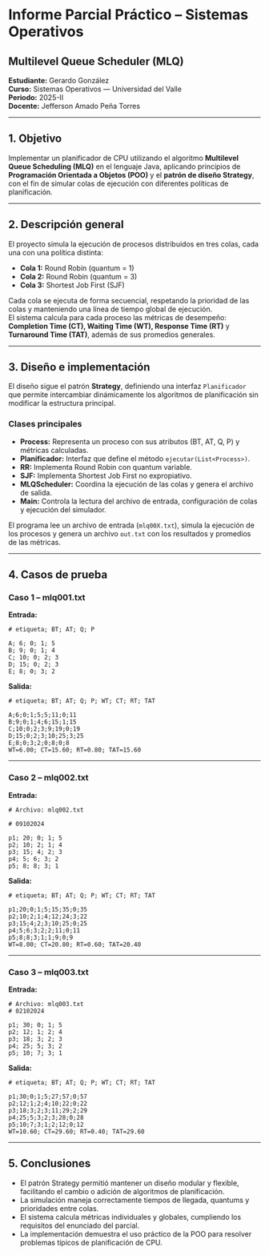 # Informe Parcial Práctico – Sistemas Operativos
## Multilevel Queue Scheduler (MLQ)

**Estudiante:** Gerardo González  
**Curso:** Sistemas Operativos — Universidad del Valle  
**Periodo:** 2025-II  
**Docente:** Jefferson Amado Peña Torres  

---

## 1. Objetivo

Implementar un planificador de CPU utilizando el algoritmo **Multilevel Queue Scheduling (MLQ)** en el lenguaje Java, aplicando principios de **Programación Orientada a Objetos (POO)** y el **patrón de diseño Strategy**, con el fin de simular colas de ejecución con diferentes políticas de planificación.

---

## 2. Descripción general

El proyecto simula la ejecución de procesos distribuidos en tres colas, cada una con una política distinta:

- **Cola 1:** Round Robin (quantum = 1)  
- **Cola 2:** Round Robin (quantum = 3)  
- **Cola 3:** Shortest Job First (SJF)

Cada cola se ejecuta de forma secuencial, respetando la prioridad de las colas y manteniendo una línea de tiempo global de ejecución.  
El sistema calcula para cada proceso las métricas de desempeño:  
**Completion Time (CT), Waiting Time (WT), Response Time (RT)** y **Turnaround Time (TAT)**, además de sus promedios generales.

---

## 3. Diseño e implementación

El diseño sigue el patrón **Strategy**, definiendo una interfaz `Planificador` que permite intercambiar dinámicamente los algoritmos de planificación sin modificar la estructura principal.

### Clases principales
- **Process:** Representa un proceso con sus atributos (BT, AT, Q, P) y métricas calculadas.  
- **Planificador:** Interfaz que define el método `ejecutar(List<Process>)`.  
- **RR:** Implementa Round Robin con quantum variable.  
- **SJF:** Implementa Shortest Job First no expropiativo.  
- **MLQScheduler:** Coordina la ejecución de las colas y genera el archivo de salida.  
- **Main:** Controla la lectura del archivo de entrada, configuración de colas y ejecución del simulador.

El programa lee un archivo de entrada (`mlq00X.txt`), simula la ejecución de los procesos y genera un archivo `out.txt` con los resultados y promedios de las métricas.

---

## 4. Casos de prueba

### **Caso 1 – mlq001.txt**
**Entrada:**

```
# etiqueta; BT; AT; Q; P

A; 6; 0; 1; 5
B; 9; 0; 1; 4
C; 10; 0; 2; 3
D; 15; 0; 2; 3
E; 8; 0; 3; 2
```

**Salida:**

```
# etiqueta; BT; AT; Q; P; WT; CT; RT; TAT

A;6;0;1;5;5;11;0;11
B;9;0;1;4;6;15;1;15
C;10;0;2;3;9;19;0;19
D;15;0;2;3;10;25;3;25
E;8;0;3;2;0;8;0;8
WT=6.00; CT=15.60; RT=0.80; TAT=15.60
```

---

### **Caso 2 – mlq002.txt**
**Entrada:**

```
# Archivo: mlq002.txt

# 09102024

p1; 20; 0; 1; 5
p2; 10; 2; 1; 4
p3; 15; 4; 2; 3
p4; 5; 6; 3; 2
p5; 8; 8; 3; 1
```

**Salida:**

```
# etiqueta; BT; AT; Q; P; WT; CT; RT; TAT

p1;20;0;1;5;15;35;0;35
p2;10;2;1;4;12;24;3;22
p3;15;4;2;3;10;25;0;25
p4;5;6;3;2;2;11;0;11
p5;8;8;3;1;1;9;0;9
WT=8.00; CT=20.80; RT=0.60; TAT=20.40
```

---

### **Caso 3 – mlq003.txt**
**Entrada:**

```
# Archivo: mlq003.txt
# 02102024

p1; 30; 0; 1; 5
p2; 12; 1; 2; 4
p3; 18; 3; 2; 3
p4; 25; 5; 3; 2
p5; 10; 7; 3; 1
```

**Salida:**

```
# etiqueta; BT; AT; Q; P; WT; CT; RT; TAT

p1;30;0;1;5;27;57;0;57
p2;12;1;2;4;10;22;0;22
p3;18;3;2;3;11;29;2;29
p4;25;5;3;2;3;28;0;28
p5;10;7;3;1;2;12;0;12
WT=10.60; CT=29.60; RT=0.40; TAT=29.60
```

---

## 5. Conclusiones

- El patrón Strategy permitió mantener un diseño modular y flexible, facilitando el cambio o adición de algoritmos de planificación.  
- La simulación maneja correctamente tiempos de llegada, quantums y prioridades entre colas.  
- El sistema calcula métricas individuales y globales, cumpliendo los requisitos del enunciado del parcial.  
- La implementación demuestra el uso práctico de la POO para resolver problemas típicos de planificación de CPU.
